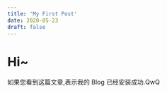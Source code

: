 ```yaml
---
title: 'My First Post'
date: 2020-05-23
draft: false
---
```


# Hi~

如果您看到这篇文章,表示我的 Blog 已经安装成功.QwQ
